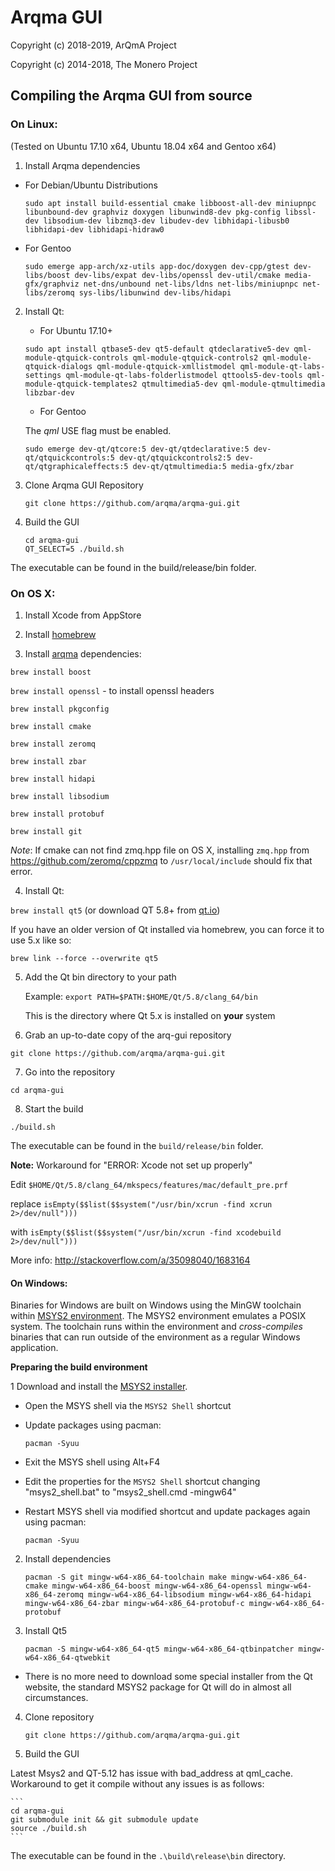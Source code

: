 # Arqma GUI

Copyright (c) 2018-2019, ArQmA Project

Copyright (c) 2014-2018, The Monero Project

## Compiling the Arqma GUI from source

### On Linux:

(Tested on Ubuntu 17.10 x64, Ubuntu 18.04 x64 and Gentoo x64)

1. Install Arqma dependencies

  - For Debian/Ubuntu Distributions

	`sudo apt install build-essential cmake libboost-all-dev miniupnpc libunbound-dev graphviz doxygen libunwind8-dev pkg-config libssl-dev libsodium-dev libzmq3-dev libudev-dev libhidapi-libusb0 libhidapi-dev libhidapi-hidraw0`

  - For Gentoo

	`sudo emerge app-arch/xz-utils app-doc/doxygen dev-cpp/gtest dev-libs/boost dev-libs/expat dev-libs/openssl dev-util/cmake media-gfx/graphviz net-dns/unbound net-libs/ldns net-libs/miniupnpc net-libs/zeromq sys-libs/libunwind dev-libs/hidapi`

2. Install Qt:

   - For Ubuntu 17.10+

   `sudo apt install qtbase5-dev qt5-default qtdeclarative5-dev qml-module-qtquick-controls qml-module-qtquick-controls2 qml-module-qtquick-dialogs qml-module-qtquick-xmllistmodel qml-module-qt-labs-settings qml-module-qt-labs-folderlistmodel qttools5-dev-tools qml-module-qtquick-templates2 qtmultimedia5-dev qml-module-qtmultimedia libzbar-dev`

   - For Gentoo

   The *qml* USE flag must be enabled.

   `sudo emerge dev-qt/qtcore:5 dev-qt/qtdeclarative:5 dev-qt/qtquickcontrols:5 dev-qt/qtquickcontrols2:5 dev-qt/qtgraphicaleffects:5 dev-qt/qtmultimedia:5 media-gfx/zbar`


3. Clone Arqma GUI Repository

	  `git clone https://github.com/arqma/arqma-gui.git`

4. Build the GUI

    ```
    cd arqma-gui
    QT_SELECT=5 ./build.sh
    ```

The executable can be found in the build/release/bin folder.

### On OS X:

1. Install Xcode from AppStore

2. Install [homebrew](http://brew.sh/)

3. Install [arqma](https://github.com/arqma/arqma) dependencies:

  `brew install boost`

  `brew install openssl` - to install openssl headers

  `brew install pkgconfig`

  `brew install cmake`

  `brew install zeromq`

  `brew install zbar`

  `brew install hidapi`

  `brew install libsodium`

  `brew install protobuf`

  `brew install git`


  *Note*: If cmake can not find zmq.hpp file on OS X, installing `zmq.hpp` from https://github.com/zeromq/cppzmq to `/usr/local/include` should fix that error.

4. Install Qt:

  `brew install qt5`  (or download QT 5.8+ from [qt.io](https://www.qt.io/download-open-source/))

  If you have an older version of Qt installed via homebrew, you can force it to use 5.x like so:

  `brew link --force --overwrite qt5`

5. Add the Qt bin directory to your path

    Example: `export PATH=$PATH:$HOME/Qt/5.8/clang_64/bin`

    This is the directory where Qt 5.x is installed on **your** system

6. Grab an up-to-date copy of the arq-gui repository

  `git clone https://github.com/arqma/arqma-gui.git`

7. Go into the repository

  `cd arqma-gui`

8. Start the build

  `./build.sh`

The executable can be found in the `build/release/bin` folder.

**Note:** Workaround for "ERROR: Xcode not set up properly"

Edit `$HOME/Qt/5.8/clang_64/mkspecs/features/mac/default_pre.prf`

replace
`isEmpty($$list($$system("/usr/bin/xcrun -find xcrun 2>/dev/null")))`

with
`isEmpty($$list($$system("/usr/bin/xcrun -find xcodebuild 2>/dev/null")))`

More info: http://stackoverflow.com/a/35098040/1683164


#### On Windows:

Binaries for Windows are built on Windows using the MinGW toolchain within
[MSYS2 environment](http://msys2.github.io). The MSYS2 environment emulates a
POSIX system. The toolchain runs within the environment and *cross-compiles*
binaries that can run outside of the environment as a regular Windows
application.

**Preparing the build environment**

1 Download and install the [MSYS2 installer](http://msys2.github.io).
  * Open the MSYS shell via the `MSYS2 Shell` shortcut
  * Update packages using pacman:  

        pacman -Syuu  

  * Exit the MSYS shell using Alt+F4  
  * Edit the properties for the `MSYS2 Shell` shortcut changing "msys2_shell.bat" to "msys2_shell.cmd -mingw64"
  * Restart MSYS shell via modified shortcut and update packages again using pacman:  

        pacman -Syuu  

2. Install dependencies

    ```
    pacman -S git mingw-w64-x86_64-toolchain make mingw-w64-x86_64-cmake mingw-w64-x86_64-boost mingw-w64-x86_64-openssl mingw-w64-x86_64-zeromq mingw-w64-x86_64-libsodium mingw-w64-x86_64-hidapi mingw-w64-x86_64-zbar mingw-w64-x86_64-protobuf-c mingw-w64-x86_64-protobuf
    ```

3. Install Qt5

   ```
   pacman -S mingw-w64-x86_64-qt5 mingw-w64-x86_64-qtbinpatcher mingw-w64-x86_64-qtwebkit
   ```

  * There is no more need to download some special installer from the Qt website, the standard MSYS2 package for Qt will do in almost all circumstances.

4. Clone repository

    `git clone https://github.com/arqma/arqma-gui.git`

5. Build the GUI

Latest Msys2 and QT-5.12 has issue with bad_address at qml_cache. Workaround to get it compile without any issues is as follows:

    ```
    cd arqma-gui
    git submodule init && git submodule update
    source ./build.sh
    ```

The executable can be found in the ```.\build\release\bin``` directory.
